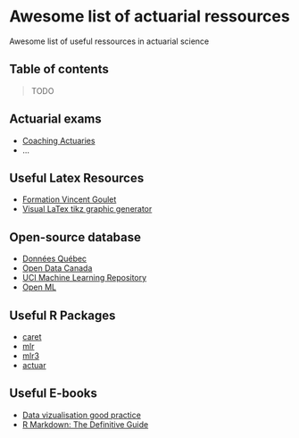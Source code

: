 # Awesome list of actuarial ressources
Awesome list of useful ressources in actuarial science


## Table of contents
> TODO



## Actuarial exams
* [Coaching Actuaries](https://www.coachingactuaries.com)
* ...

## Useful Latex Resources
* [Formation Vincent Goulet](https://gitlab.com/vigou3/formation-latex-ul)
* [Visual LaTex tikz graphic generator](https://www.mathcha.io/editor)

## Open-source database
* [Données Québec](https://www.donneesquebec.ca/fr/)
* [Open Data Canada](https://open.canada.ca/en/open-data)
* [UCI Machine Learning Repository](https://archive.ics.uci.edu/ml/index.php)
* [Open ML](https://www.openml.org/home)

## Useful R Packages
* [caret](https://cran.r-project.org/web/packages/caret/vignettes/caret.html)
* [mlr](https://mlr.mlr-org.com)
* [mlr3](https://mlr3.mlr-org.com/reference/mlr3-package.html)
* [actuar](https://gitlab.com/vigou3/actuar)

## Useful E-books
* [Data vizualisation good practice](https://serialmentor.com/dataviz/aesthetic-mapping.html)
* [R Markdown: The Definitive Guide](https://bookdown.org/yihui/rmarkdown/)
